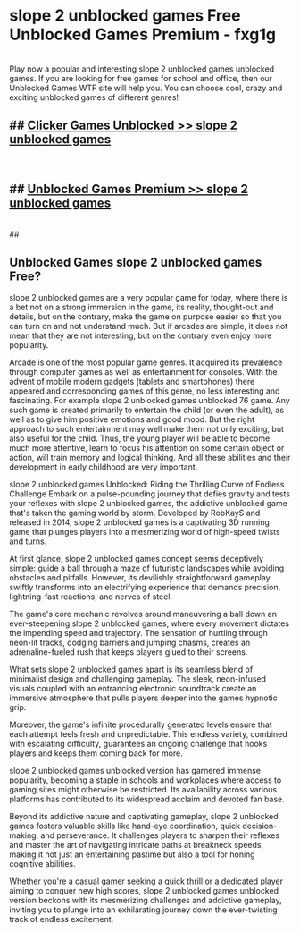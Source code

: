 # slope 2 unblocked games  Free Unblocked Games Premium - fxg1g <br>
<br>
Play now a popular and interesting slope 2 unblocked games unblocked games. If you are looking for free games for school and office, then our Unblocked Games WTF site will help you. You can choose cool, crazy and exciting unblocked games of different genres!


## ##  [Clicker Games Unblocked >> slope 2 unblocked games](http://freeplayer.one?title=slope_2_unblocked_games&ref=UGames)
  <br>

##  ## [Unblocked Games Premium >> slope 2 unblocked games](http://freeplayer.one?title=slope_2_unblocked_games&ref=UGames)
  <br>
  ##



## Unblocked Games slope 2 unblocked games Free?

slope 2 unblocked games are a very popular game for today, where there is a bet not on a strong immersion in the game, its reality, thought-out and details, but on the contrary, make the game on purpose easier so that you can turn on and not understand much. But if arcades are simple, it does not mean that they are not interesting, but on the contrary even enjoy more popularity.

Arcade is one of the most popular game genres. It acquired its prevalence through computer games as well as entertainment for consoles. With the advent of mobile modern gadgets (tablets and smartphones) there appeared and corresponding games of this genre, no less interesting and fascinating. For example slope 2 unblocked games unblocked 76 game. Any such game is created primarily to entertain the child (or even the adult), as well as to give him positive emotions and good mood. But the right approach to such entertainment may well make them not only exciting, but also useful for the child. Thus, the young player will be able to become much more attentive, learn to focus his attention on some certain object or action, will train memory and logical thinking. And all these abilities and their development in early childhood are very important.

slope 2 unblocked games Unblocked: Riding the Thrilling Curve of Endless Challenge
Embark on a pulse-pounding journey that defies gravity and tests your reflexes with slope 2 unblocked games, the addictive unblocked game that's taken the gaming world by storm. Developed by RobKayS and released in 2014, slope 2 unblocked games is a captivating 3D running game that plunges players into a mesmerizing world of high-speed twists and turns.

At first glance, slope 2 unblocked games concept seems deceptively simple: guide a ball through a maze of futuristic landscapes while avoiding obstacles and pitfalls. However, its devilishly straightforward gameplay swiftly transforms into an electrifying experience that demands precision, lightning-fast reactions, and nerves of steel.

The game's core mechanic revolves around maneuvering a ball down an ever-steepening slope 2 unblocked games, where every movement dictates the impending speed and trajectory. The sensation of hurtling through neon-lit tracks, dodging barriers and jumping chasms, creates an adrenaline-fueled rush that keeps players glued to their screens.

What sets slope 2 unblocked games apart is its seamless blend of minimalist design and challenging gameplay. The sleek, neon-infused visuals coupled with an entrancing electronic soundtrack create an immersive atmosphere that pulls players deeper into the games hypnotic grip.

Moreover, the game's infinite procedurally generated levels ensure that each attempt feels fresh and unpredictable. This endless variety, combined with escalating difficulty, guarantees an ongoing challenge that hooks players and keeps them coming back for more.

slope 2 unblocked games unblocked version has garnered immense popularity, becoming a staple in schools and workplaces where access to gaming sites might otherwise be restricted. Its availability across various platforms has contributed to its widespread acclaim and devoted fan base.

Beyond its addictive nature and captivating gameplay, slope 2 unblocked games fosters valuable skills like hand-eye coordination, quick decision-making, and perseverance. It challenges players to sharpen their reflexes and master the art of navigating intricate paths at breakneck speeds, making it not just an entertaining pastime but also a tool for honing cognitive abilities.

Whether you're a casual gamer seeking a quick thrill or a dedicated player aiming to conquer new high scores, slope 2 unblocked games unblocked version beckons with its mesmerizing challenges and addictive gameplay, inviting you to plunge into an exhilarating journey down the ever-twisting track of endless excitement.